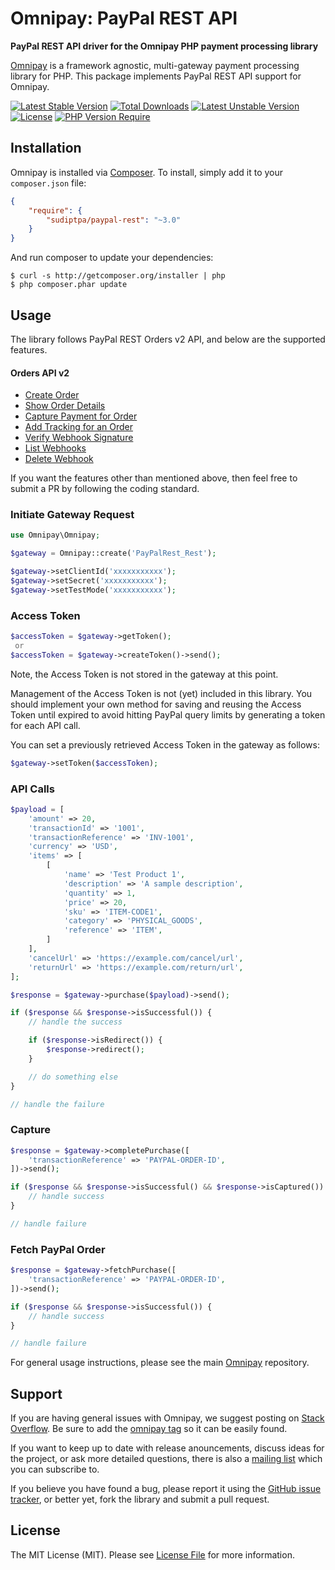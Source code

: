 # Omnipay: PayPal REST API

**PayPal REST API driver for the Omnipay PHP payment processing library**

[Omnipay](https://github.com/thephpleague/omnipay) is a framework agnostic, multi-gateway payment
processing library for PHP. This package implements PayPal REST API support for Omnipay.

[![Latest Stable Version](http://poser.pugx.org/sudiptpa/paypal-rest/v)](https://packagist.org/packages/sudiptpa/paypal-rest) [![Total Downloads](http://poser.pugx.org/sudiptpa/paypal-rest/downloads)](https://packagist.org/packages/sudiptpa/paypal-rest) [![Latest Unstable Version](http://poser.pugx.org/sudiptpa/paypal-rest/v/unstable)](https://packagist.org/packages/sudiptpa/paypal-rest) [![License](http://poser.pugx.org/sudiptpa/paypal-rest/license)](https://packagist.org/packages/sudiptpa/paypal-rest) [![PHP Version Require](http://poser.pugx.org/sudiptpa/paypal-rest/require/php)](https://packagist.org/packages/sudiptpa/paypal-rest)

## Installation

Omnipay is installed via [Composer](http://getcomposer.org/). To install, simply add it
to your `composer.json` file:

```json
{
    "require": {
        "sudiptpa/paypal-rest": "~3.0"
    }
}
```

And run composer to update your dependencies:

    $ curl -s http://getcomposer.org/installer | php
    $ php composer.phar update

## Usage

The library follows PayPal REST Orders v2 API, and below are the supported features.

 #### Orders API v2

- [Create Order](https://developer.paypal.com/docs/api/orders/v2/#orders_create)
- [Show Order Details](https://developer.paypal.com/docs/api/orders/v2/#orders_get)
- [Capture Payment for Order](https://developer.paypal.com/docs/api/orders/v2/#orders_capture)
- [Add Tracking for an Order](https://developer.paypal.com/docs/api/orders/v2/#orders_track_create)
- [Verify Webhook Signature](https://developer.paypal.com/docs/api/webhooks/v1/#verify-webhook-signature_post)
- [List Webhooks](https://developer.paypal.com/docs/api/webhooks/v1/#webhooks_list)
- [Delete Webhook](https://developer.paypal.com/docs/api/webhooks/v1/#webhooks_delete)

If you want the features other than mentioned above, then feel free to submit a PR by following the coding standard.

### Initiate Gateway Request

```php
use Omnipay\Omnipay;

$gateway = Omnipay::create('PayPalRest_Rest');

$gateway->setClientId('xxxxxxxxxxx');
$gateway->setSecret('xxxxxxxxxxx');
$gateway->setTestMode('xxxxxxxxxxx');
```

### Access Token

```php
$accessToken = $gateway->getToken();
 or
$accessToken = $gateway->createToken()->send();
```

Note, the Access Token is not stored in the gateway at this point.

Management of the Access Token is not (yet) included in this library.
You should implement your own method for saving and reusing the Access Token until expired to avoid hitting PayPal query limits by generating a token for each API call.

You can set a previously retrieved Access Token in the gateway as follows:

```php
$gateway->setToken($accessToken);
```

### API Calls

```php
$payload = [
    'amount' => 20,
    'transactionId' => '1001',
    'transactionReference' => 'INV-1001',
    'currency' => 'USD',
    'items' => [
        [
            'name' => 'Test Product 1',
            'description' => 'A sample description',
            'quantity' => 1,
            'price' => 20,
            'sku' => 'ITEM-CODE1',
            'category' => 'PHYSICAL_GOODS',
            'reference' => 'ITEM',
        ]
    ],
    'cancelUrl' => 'https://example.com/cancel/url',
    'returnUrl' => 'https://example.com/return/url',
];

$response = $gateway->purchase($payload)->send();

if ($response && $response->isSuccessful()) {
    // handle the success

    if ($response->isRedirect()) {
        $response->redirect();
    }

    // do something else
}

// handle the failure
```

### Capture

```php
$response = $gateway->completePurchase([
    'transactionReference' => 'PAYPAL-ORDER-ID',
])->send();

if ($response && $response->isSuccessful() && $response->isCaptured()) {
    // handle success
}

// handle failure
```

### Fetch PayPal Order

```php
$response = $gateway->fetchPurchase([
    'transactionReference' => 'PAYPAL-ORDER-ID',
])->send();

if ($response && $response->isSuccessful()) {
    // handle success
}

// handle failure
```

For general usage instructions, please see the main [Omnipay](https://github.com/thephpleague/omnipay)
repository.

## Support

If you are having general issues with Omnipay, we suggest posting on
[Stack Overflow](http://stackoverflow.com/). Be sure to add the
[omnipay tag](http://stackoverflow.com/questions/tagged/omnipay) so it can be easily found.

If you want to keep up to date with release anouncements, discuss ideas for the project,
or ask more detailed questions, there is also a [mailing list](https://groups.google.com/forum/#!forum/omnipay) which
you can subscribe to.

If you believe you have found a bug, please report it using the [GitHub issue tracker](https://github.com/sudiptpa/paypal-rest/issues),
or better yet, fork the library and submit a pull request.

## License

The MIT License (MIT). Please see [License File](LICENSE.md) for more information.
